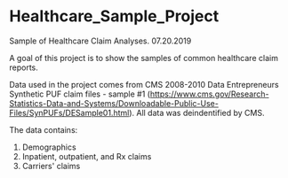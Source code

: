 # Healthcare_Sample_Project
Sample of Healthcare Claim Analyses. 07.20.2019

A goal of this project is to show the samples of common healthcare claim reports.

Data used in the project comes from CMS 2008-2010 Data Entrepreneurs Synthetic PUF claim files - sample #1 (https://www.cms.gov/Research-Statistics-Data-and-Systems/Downloadable-Public-Use-Files/SynPUFs/DESample01.html). All data was deindentified by CMS.

The data contains:

1) Demographics
2) Inpatient, outpatient, and Rx claims
3) Carriers' claims
